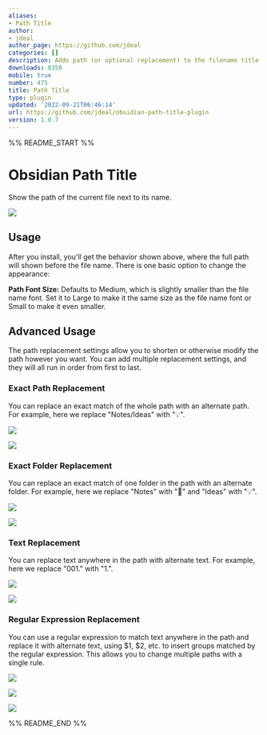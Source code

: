 ```yaml
---
aliases:
- Path Title
author:
- jdeal
author_page: https://github.com/jdeal
categories: []
description: Adds path (or optional replacement) to the filename title of each pane
downloads: 8350
mobile: true
number: 475
title: Path Title
type: plugin
updated: '2022-09-21T06:46:14'
url: https://github.com/jdeal/obsidian-path-title-plugin
version: 1.0.7
---
```


%% README_START %%

# Obsidian Path Title

Show the path of the current file next to its name.

![](https://cdn.zappy.app/2480008e89fcb8b9ca52eacaf7022f8b.png)

## Usage

After you install, you'll get the behavior shown above, where the full path will shown before the file name. There is one basic option to change the appearance:

**Path Font Size:** Defaults to Medium, which is slightly smaller than the file name font. Set it to Large to make it the same size as the file name font or Small to make it even smaller.

## Advanced Usage

The path replacement settings allow you to shorten or otherwise modify the path however you want. You can add multiple replacement settings, and they will all run in order from first to last.

### Exact Path Replacement

You can replace an exact match of the whole path with an alternate path. For example, here we replace "Notes/Ideas" with "💡".

![](https://cdn.zappy.app/c7c80545823b131908a173aff455059a.png)

![](https://cdn.zappy.app/b3f04d7599f777aba73faf432df023de.png)

### Exact Folder Replacement

You can replace an exact match of one folder in the path with an alternate folder. For example, here we replace "Notes" with "📝" and "Ideas" with "💡".

![](https://cdn.zappy.app/44c39537ea4aef649577a854a335f92c.png)

![](https://cdn.zappy.app/2ebeb35ecd46ce5325f071323f9f8e66.png)

### Text Replacement

You can replace text anywhere in the path with alternate text. For example, here we replace "001." with "1.".

![](https://cdn.zappy.app/54641a2295ecde28d2b3ab08d43f074e.png)

![](https://cdn.zappy.app/1ce42f3bce22a390ffb31bf218e5a61b.png)

### Regular Expression Replacement

You can use a regular expression to match text anywhere in the path and replace it with alternate text, using $1, $2, etc. to insert groups matched by the regular expression. This allows you to change multiple paths with a single rule.

![](https://cdn.zappy.app/4a49fc9af3368e517121c63a2c7274ad.png)

![](https://cdn.zappy.app/1ce42f3bce22a390ffb31bf218e5a61b.png)

![](https://cdn.zappy.app/8ca611abe0aefcac318ec13c149a6c11.png)


%% README_END %%